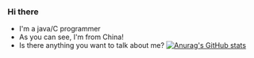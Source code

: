 ### Hi there
* I'm a java/C programmer
* As you can see, I'm from China!
* Is there anything you want to talk about me?
[![Anurag's GitHub stats](https://github-readme-stats.vercel.app/api?username=Vera-Firefly)](https://github.com/anuraghazra/github-readme-stats)
